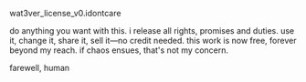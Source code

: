 wat3ver_license_v0.idontcare

do anything you want with this.
i release all rights, promises and duties.
use it, change it, share it, sell it—no credit needed.
this work is now free, forever beyond my reach.
if chaos ensues, that's not my concern.

farewell,
human

